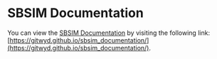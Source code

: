# SBSIM Documentation
You can view the [SBSIM Documentation](https://gitwyd.github.io/sbsim_documentation/) by visiting the following link: [https://gitwyd.github.io/sbsim_documentation/](https://gitwyd.github.io/sbsim_documentation/).

